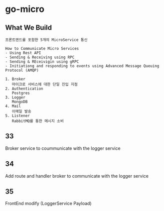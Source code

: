 # go-micro

## What We Build

```
프론트엔드를 포함한 5개의 MicroService 통신 

How to Communicate Micro Services 
- Using Rest API
- Sending & Receiving using RPC
- Sending & REceivigin using gRPC
- Initiationg and responding to events using Advanced Message Queuing Protocol (AMQP)

1. Broker
   마이크로 서비스에 대한 단일 진입 지점
2. Authentication
   Postgres
3. Logger
   MongoDB
4. Mail
   이메일 발송   
5. Listener
   RabbitMQ를 통한 메시지 소비
```

## 33
Broker service to coummunicate with the logger service

## 34
Add route and handler broker to communicate with the logger service

## 35
FrontEnd modify (LoggerService Payload)